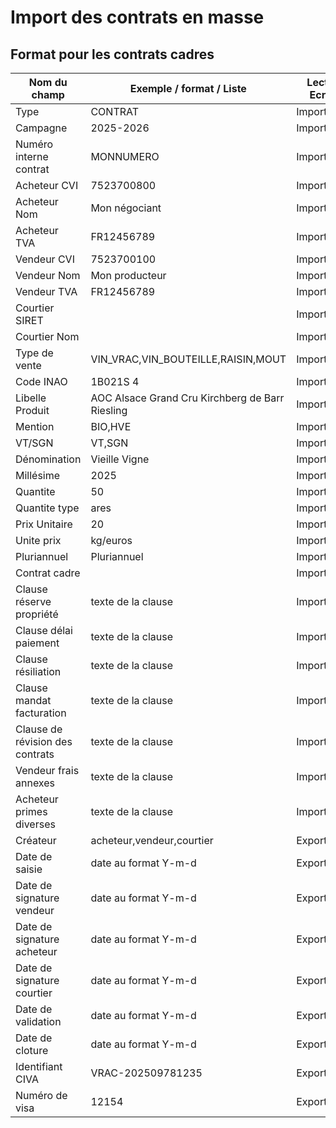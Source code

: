 # Import des contrats en masse

## Format pour les contrats cadres

| Nom du champ                    | Exemple / format / Liste                        | Lecture / Ecriture |
|---------------------------------|-------------------------------------------------|--------------------|
| Type                            | CONTRAT                                         | Import/Export      |
| Campagne                        | 2025-2026                                       | Import/Export      |
| Numéro interne contrat          | MONNUMERO                                       | Import/Export      |
| Acheteur CVI                    | 7523700800                                      | Import/Export      |
| Acheteur Nom                    | Mon négociant                                   | Import/Export      |
| Acheteur TVA                    | FR12456789                                      | Import/Export      |
| Vendeur CVI                     | 7523700100                                      | Import/Export      |
| Vendeur Nom                     | Mon producteur                                  | Import/Export      |
| Vendeur TVA                     | FR12456789                                      | Import/Export      |
| Courtier SIRET                  |                                                 | Import/Export      |
| Courtier Nom                    |                                                 | Import/Export      |
| Type de vente                   | VIN_VRAC,VIN_BOUTEILLE,RAISIN,MOUT              | Import/Export      |
| Code INAO                       | 1B021S 4                                        | Import/Export      |
| Libelle Produit                 | AOC Alsace Grand Cru Kirchberg de Barr Riesling | Import/Export      |
| Mention                         | BIO,HVE                                         | Import/Export      |
| VT/SGN                          | VT,SGN                                          | Import/Export      |
| Dénomination                    | Vieille Vigne                                   | Import/Export      |
| Millésime                       | 2025                                            | Import/Export      |
| Quantite                        | 50                                              | Import/Export      |
| Quantite type                   | ares                                            | Import/Export      |
| Prix Unitaire                   | 20                                              | Import/Export      |
| Unite prix                      | kg/euros                                        | Import/Export      |
| Pluriannuel                     | Pluriannuel                                     | Import/Export      |
| Contrat cadre                   |                                                 | Import/Export      |
| Clause réserve propriété        | texte de la clause                              | Import/Export      |
| Clause délai paiement           | texte de la clause                              | Import/Export      |
| Clause résiliation              | texte de la clause                              | Import/Export      |
| Clause mandat facturation       | texte de la clause                              | Import/Export      |
| Clause de révision des contrats | texte de la clause                              | Import/Export      |
| Vendeur frais annexes           | texte de la clause                              | Import/Export      |
| Acheteur primes diverses        | texte de la clause                              | Import/Export      |
| Créateur                        | acheteur,vendeur,courtier                       | Export             |
| Date de saisie                  | date au format Y-m-d                            | Export             |
| Date de signature vendeur       | date au format Y-m-d                            | Export             |
| Date de signature acheteur      | date au format Y-m-d                            | Export             |
| Date de signature courtier      | date au format Y-m-d                            | Export             |
| Date de validation              | date au format Y-m-d                            | Export             |
| Date de cloture                 | date au format Y-m-d                            | Export             |
| Identifiant CIVA                | VRAC-202509781235                               | Export             |
| Numéro de visa                  | 12154                                           | Export             |
